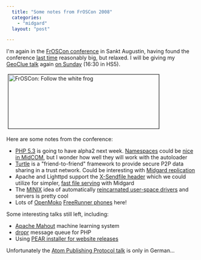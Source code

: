 ```yaml
---
  title: "Some notes from FrOSCon 2008"
  categories: 
    - "midgard"
  layout: "post"

---
```

<p>
I'm again in the <a href="http://www.froscon.org/">FrOSCon conference</a> in Sankt Augustin, having found the conference <a href="http://bergie.iki.fi/blog/speaking_in_froscon_php_room/">last time</a> reasonably big, but relaxed. I will be giving my <a href="http://docs.google.com/Present?docid=dd4m6zsj_27f793rtgf">GeoClue talk</a> again <a href="http://programm.froscon.org/2008/day_2008-08-24.en.html">on Sunday</a> (16:30 in HS5).
</p><p>
<img src="https://s3.eu-central-1.amazonaws.com/bergie-iki-fi/froscon-follow-the-white-frog.jpg" height="143" width="397" border="1" hspace="4" vspace="4" alt="FrOSCon: Follow the white frog" title="FrOSCon: Follow the white frog" /></p><p>
Here are some notes from the conference:
</p><ul><li><a href="http://wiki.php.net/todo/php53">PHP 5.3</a> is going to have alpha2 next week. <a href="http://blog.felho.hu/whats-new-in-php-53-part-1-namespaces.html">Namespaces</a> could be <a href="http://www.midgard-project.org/documentation/concepts-midcom-specs-architecture-namespacing/">nice in MidCOM</a>, but I wonder how well they will work with the autoloader</li>
<li><a href="http://www.turtle4privacy.org/new/">Turtle</a> is a "friend-to-friend" framework to provide secure P2P data sharing in a trust network. Could be interesting with <a href="http://bergie.iki.fi/blog/xmpp_publish-subscribe_for_midgard_and_ajatus_replication/">Midgard replication</a></li>
<li>Apache and Lighttpd support the <a href="http://john.guen.in/past/2007/4/17/send_files_faster_with_xsendfile/">X-Sendfile header</a> which we could utilize for simpler, <a href="http://teroheikkinen.iki.fi/blog/view/more_midcom_performance_available.html">fast file serving</a> with Midgard</li>
<li>The <a href="http://en.wikipedia.org/wiki/MINIX_3">MINIX</a> idea of automatically <a href="http://en.wikipedia.org/wiki/MINIX_3#Reincarnate_dead_or_sick_drivers">reincarnated user-space drivers</a> and servers is pretty cool</li>
<li>Lots of <a href="http://wiki.openmoko.org/wiki/Main_Page">OpenMoko</a> <a href="http://www.openmoko.com/product.html">FreeRunner phones</a> here!</li>
</ul><p>
Some interesting talks still left, including:
</p><ul><li><a href="http://programm.froscon.org/2008/events/194.en.html">Apache Mahout</a> machine learning system</li>
<li><a href="http://programm.froscon.org/2008/events/291.en.html">dropr</a> message queue for PHP</li>
<li>Using <a href="http://programm.froscon.org/2008/events/284.en.html">PEAR installer for website releases</a></li>
</ul><p>
Unfortunately the <a href="http://programm.froscon.org/2008/events/213.en.html">Atom Publishing Protocol talk</a> is only in German...
</p>
